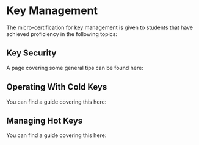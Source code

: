 # Key Management

The micro-certification for key management is given to students that have achieved proficiency in the following topics:

## Key Security

A page covering some general tips can be found here:

## Operating With Cold Keys

You can find a guide covering this here:

## Managing Hot Keys

You can find a guide covering this here:


